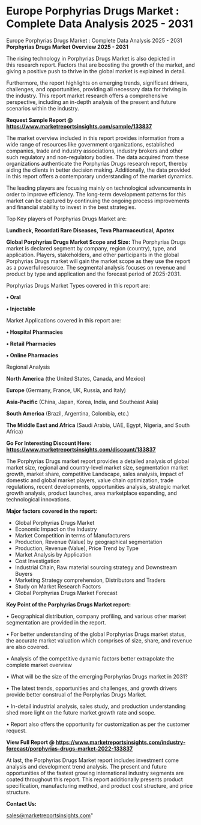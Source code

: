 # Europe Porphyrias Drugs Market : Complete Data Analysis 2025 - 2031
Europe Porphyrias Drugs Market : Complete Data Analysis 2025 - 2031
<Strong> Porphyrias Drugs Market Overview 2025 - 2031</strong>

The rising technology in Porphyrias Drugs Market is also depicted in this research report. Factors that are boosting the growth of the market, and giving a positive push to thrive in the global market is explained in detail.

Furthermore, the report highlights on emerging trends, significant drivers, challenges, and opportunities, providing all necessary data for thriving in the industry. This report market research offers a comprehensive perspective, including an in-depth analysis of the present and future scenarios within the industry.

<strong>Request Sample Report @ <a href=https://www.marketreportsinsights.com/sample/133837>https://www.marketreportsinsights.com/sample/133837</a></strong>

The market overview included in this report provides information from a wide range of resources like government organizations, established companies, trade and industry associations, industry brokers and other such regulatory and non-regulatory bodies. The data acquired from these organizations authenticate the Porphyrias Drugs research report, thereby aiding the clients in better decision making. Additionally, the data provided in this report offers a contemporary understanding of the market dynamics.

The leading players are focusing mainly on technological advancements in order to improve efficiency. The long-term development patterns for this market can be captured by continuing the ongoing process improvements and financial stability to invest in the best strategies.

Top Key players of Porphyrias Drugs Market are:

<strong>Lundbeck, Recordati Rare Diseases, Teva Pharmaceutical, Apotex</strong>

<strong><b>Global Porphyrias Drugs Market Scope and Size:</b></strong>
The Porphyrias Drugs market is declared segment by company, region (country), type, and application. Players, stakeholders, and other participants in the global Porphyrias Drugs market will gain the market scope as they use the report as a powerful resource. The segmental analysis focuses on revenue and product by type and application and the forecast period of 2025-2031.

Porphyrias Drugs Market Types covered in this report are:

<strong>• Oral

• Injectable</strong>

Market Applications covered in this report are:

<strong>• Hospital Pharmacies

• Retail Pharmacies

• Online Pharmacies</strong> 

Regional Analysis

<strong>North America</strong> (the United States, Canada, and Mexico)

<strong>Europe</strong> (Germany, France, UK, Russia, and Italy)

<strong>Asia-Pacific</strong> (China, Japan, Korea, India, and Southeast Asia)

<strong>South America</strong> (Brazil, Argentina, Colombia, etc.)

<strong>The Middle East and Africa</strong> (Saudi Arabia, UAE, Egypt, Nigeria, and South Africa)

<strong>Go For Interesting Discount Here: <a href=https://www.marketreportsinsights.com/discount/133837>https://www.marketreportsinsights.com/discount/133837</a></strong>

The Porphyrias Drugs market report provides a detailed analysis of global market size, regional and country-level market size, segmentation market growth, market share, competitive Landscape, sales analysis, impact of domestic and global market players, value chain optimization, trade regulations, recent developments, opportunities analysis, strategic market growth analysis, product launches, area marketplace expanding, and technological innovations.

<strong><b>Major factors covered in the report:</b></strong>
<ul>
  <li>Global Porphyrias Drugs Market </li>
  <li>Economic Impact on the Industry</li>
  <li>Market Competition in terms of Manufacturers</li>
  <li>Production, Revenue (Value) by geographical segmentation</li>
  <li>Production, Revenue (Value), Price Trend by Type</li>
  <li>Market Analysis by Application</li>
  <li>Cost Investigation</li>
  <li>Industrial Chain, Raw material sourcing strategy and Downstream Buyers</li>
  <li>Marketing Strategy comprehension, Distributors and Traders</li>
  <li>Study on Market Research Factors</li>
  <li>Global Porphyrias Drugs Market Forecast</li>
</ul>

<strong><b>Key Point of the Porphyrias Drugs Market report:</b></strong>

• Geographical distribution, company profiling, and various other market segmentation are provided in the report.

• For better understanding of the global Porphyrias Drugs market status, the accurate market valuation which comprises of size, share, and revenue are also covered.

• Analysis of the competitive dynamic factors better extrapolate the complete market overview

• What will be the size of the emerging Porphyrias Drugs market in 2031?

• The latest trends, opportunities and challenges, and growth drivers provide better construal of the Porphyrias Drugs Market.

• In-detail industrial analysis, sales study, and production understanding shed more light on the future market growth rate and scope.

• Report also offers the opportunity for customization as per the customer request.

<strong><b>View Full Report @ <a href=https://www.marketreportsinsights.com/industry-forecast/porphyrias-drugs-market-2022-133837>https://www.marketreportsinsights.com/industry-forecast/porphyrias-drugs-market-2022-133837</a></b></strong>


At last, the Porphyrias Drugs Market report includes investment come analysis and development trend analysis. The present and future opportunities of the fastest growing international industry segments are coated throughout this report. This report additionally presents product specification, manufacturing method, and product cost structure, and price structure.

<strong>Contact Us:</strong>

sales@marketreportsinsights.com"
